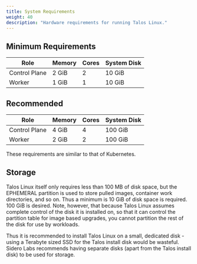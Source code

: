 ```yaml
---
title: System Requirements
weight: 40
description: "Hardware requirements for running Talos Linux."
---
```


## Minimum Requirements

<table class="table-auto">
  <thead>
    <tr>
      <th class="px-4 py-2">Role</th>
      <th class="px-4 py-2">Memory</th>
      <th class="px-4 py-2">Cores</th>
      <th class="px-4 py-2">System Disk</th>
    </tr>
  </thead>
  <tbody>
    <tr>
      <td class="border px-4 py-2">Control Plane</td>
      <td class="border px-4 py-2">2 GiB</td>
      <td class="border px-4 py-2">2</td>
      <td class="border px-4 py-2">10 GiB</td>
    </tr>
    <tr class="bg-gray-100">
      <td class="border px-4 py-2">Worker</td>
      <td class="border px-4 py-2">1 GiB</td>
      <td class="border px-4 py-2">1</td>
      <td class="border px-4 py-2">10 GiB</td>
    </tr>
  </tbody>
</table>

## Recommended

<table class="table-auto">
  <thead>
    <tr>
      <th class="px-4 py-2">Role</th>
      <th class="px-4 py-2">Memory</th>
      <th class="px-4 py-2">Cores</th>
      <th class="px-4 py-2">System Disk</th>
    </tr>
  </thead>
  <tbody>
    <tr>
      <td class="border px-4 py-2">Control Plane</td>
      <td class="border px-4 py-2">4 GiB</td>
      <td class="border px-4 py-2">4</td>
      <td class="border px-4 py-2">100 GiB</td>
    </tr>
    <tr class="bg-gray-100">
      <td class="border px-4 py-2">Worker</td>
      <td class="border px-4 py-2">2 GiB</td>
      <td class="border px-4 py-2">2</td>
      <td class="border px-4 py-2">100 GiB</td>
    </tr>
  </tbody>
</table>

These requirements are similar to that of Kubernetes.

## Storage

Talos Linux itself only requires less than 100 MB of disk space, but the EPHEMERAL partition is used to store pulled images, container work directories, and so on.
Thus a minimum is 10 GiB of disk space is required.
100 GiB is desired.
Note, however, that because Talos Linux assumes complete control of the disk it is installed on, so that it can control the partition table for image based upgrades, you cannot partition the rest of the disk for use by workloads.

Thus it is recommended to install Talos Linux on a small, dedicated disk - using a Terabyte sized SSD for the Talos install disk would be wasteful.
Sidero Labs recommends having separate disks (apart from the Talos install disk) to be used for storage.
